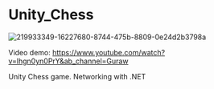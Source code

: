 # Unity_Chess

![219933349-16227680-8744-475b-8809-0e24d2b3798a](https://user-images.githubusercontent.com/8916222/219942926-f3f0cd0a-3ea5-4825-b72d-12d8c35826a9.png)

Video demo: https://www.youtube.com/watch?v=lhgn0yn0PrY&ab_channel=Guraw

Unity Chess game. Networking with .NET
